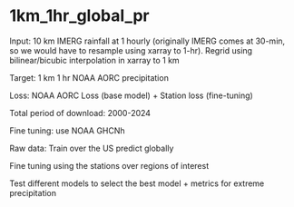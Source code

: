 # 1km_1hr_global_pr

Input: 10 km IMERG rainfall at 1 hourly (originally IMERG comes at 30-min, so we would have to resample using xarray to 1-hr). Regrid using bilinear/bicubic interpolation in xarray to 1 km

Target: 1 km 1 hr NOAA AORC precipitation 

Loss: NOAA AORC Loss (base model) + Station loss (fine-tuning)

Total period of download: 2000-2024

Fine tuning: use NOAA GHCNh

Raw data: Train over the US predict globally

Fine tuning using the stations over regions of interest

Test different models to select the best model + metrics for extreme precipitation 

